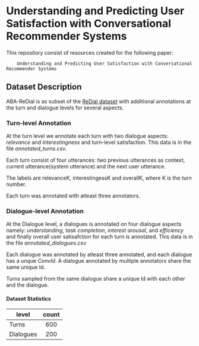 # Understanding and Predicting User Satisfaction with Conversational Recommender Systems


This repository consist of resources created for the following paper:


        Understanding and Predicting User Satisfaction with Conversational Recommender Systems
  

## Dataset Description

ABA-ReDial is as subset of the [ReDial dataset](https://redialdata.github.io/website/) with additional annotations at the turn and dialogue levels for several aspects. 

### Turn-level Annotation

At the turn level we annotate each turn with two dialogue aspects: *relevance* and *interestingness* and turn-level satisfaction. This data is in the file *annotated_turns.csv*.

Each turn consist of four utterances: two previous utterances as context, current utterance(system utterance) and the next user utterance. 

The labels are relevanceK, interestingessK and overallK, where K is the turn number.

Each turn was annotated with atleast three annotators.


### Dialogue-level Annotation

At the Dialogue level, a dialogues is annotated on four dialogue aspects namely: *understanding*, *task completion*, *interest arousal*, and *efficiency* and finally overall user satisafction for each turn is annotated. This data is in the file *annotated_dialogues.csv*

Each dialogue was annotated by atleast three annotated, and each dialogue has a unque *ConvId*. A dialogue annotated by multiple annotators share the same unique Id.

Turns sampled from the same dialogue share a unique Id with each other and the dialogue.

#### Dataset Statistics


| level        | count           | 
| ------------- |:-------------:|
| Turns     | 600 |
| Dialogues     | 200      |   




